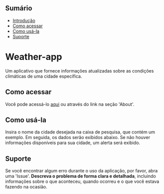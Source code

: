 ## Sumário

- [Introdução](#introdução)
- [Como acessar](#como-acessar)
- [Como usá-la](#como-usá-la)
- [Suporte](#suporte)

**<h1 id="introdução">Weather-app</h1>**

Um aplicativo que fornece informações atualizadas sobre as condições climáticas de uma cidade específica.

<h2 id="como-acessar">Como acessar</h2>

Você pode acessá-lo [aqui](https://weather-app-gal.netlify.app/) ou através do link na seção 'About'.


<h2 id="como-usá-la">Como usá-la</h2>

Insira o nome da cidade desejada na caixa de pesquisa, que contém um exemplo. Em seguida, os dados serão exibidos abaixo. Se não houver informações disponíveis para sua cidade, um alerta será exibido.

<h2 id="suporte">Suporte</h2>

Se você encontrar algum erro durante o uso da aplicação, por favor, abra uma 'Issue'. **Descreva o problema de forma clara e detalhada**, incluindo informações sobre o que aconteceu, quando ocorreu e o que você estava fazendo na ocasião.